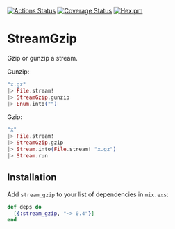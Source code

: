 [![Actions Status](https://github.com/ne-sachirou/stream_gzip/workflows/test/badge.svg)](https://github.com/ne-sachirou/stream_gzip/actions)
[![Coverage Status](https://coveralls.io/repos/github/ne-sachirou/stream_gzip/badge.svg)](https://coveralls.io/github/ne-sachirou/stream_gzip)
[![Hex.pm](https://img.shields.io/hexpm/v/stream_gzip.svg)](https://hex.pm/packages/stream_gzip)

# StreamGzip

Gzip or gunzip a stream.

Gunzip:

```elixir
"x.gz"
|> File.stream!
|> StreamGzip.gunzip
|> Enum.into("")
```

Gzip:

```elixir
"x"
|> File.stream!
|> StreamGzip.gzip
|> Stream.into(File.stream! "x.gz")
|> Stream.run
```

## Installation

Add `stream_gzip` to your list of dependencies in `mix.exs`:

```elixir
def deps do
  [{:stream_gzip, "~> 0.4"}]
end
```
